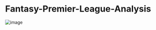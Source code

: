 # Fantasy-Premier-League-Analysis
![image](https://user-images.githubusercontent.com/56106124/147421748-a5527086-40a1-4b4e-b396-db140f58fc85.png)
